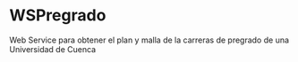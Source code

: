 WSPregrado
==========

Web Service para obtener el plan y malla de la carreras de pregrado de una Universidad de Cuenca
